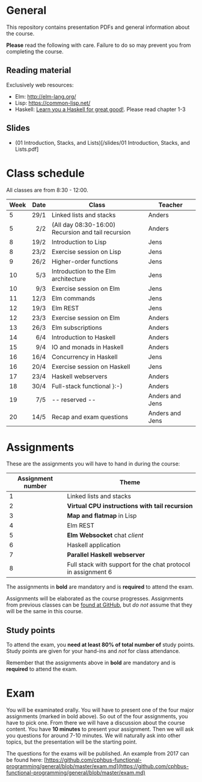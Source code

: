 # General
This repository contains presentation PDFs and general information about the course.

**Please** read the following with care. Failure to do so may prevent you from completing
the course.

## Reading material
Exclusively web resources:

* Elm: http://elm-lang.org/
* Lisp: https://common-lisp.net/
* Haskell: [Learn you a Haskell for great good!](http://learnyouahaskell.com/chapters). Please read chapter 1-3

## Slides

* (01 Introduction, Stacks, and Lists)[/slides/01 Introduction, Stacks, and Lists.pdf]

# Class schedule
All classes are from 8:30 - 12:00.

| Week | Date | Class | Teacher |
| ---  | ---: | ----- | ------- |
|  5 | 29/1 | Linked lists and stacks | Anders |
|  5 | 2/2  | (All day 08:30-16:00) <br/> Recursion and tail recursion | Anders |
|  8 | 19/2 | Introduction to Lisp | Jens |
|  8 | 23/2 | Exercise session on Lisp | Jens |
|  9 | 26/2 | Higher-order functions | Jens |
| 10 | 5/3  | Introduction to the Elm architecture | Jens |
| 10 | 9/3  | Exercise session on Elm | Jens |
| 11 | 12/3 | Elm commands | Jens |
| 12 | 19/3 | Elm REST | Jens |
| 12 | 23/3 | Exercise session on Elm | Anders |
| 13 | 26/3 | Elm subscriptions | Anders |
| 14 | 6/4  | Introduction to Haskell | Anders |
| 15 | 9/4  | IO and monads in Haskell | Anders |
| 16 | 16/4 | Concurrency in Haskell | Jens |
| 16 | 20/4 | Exercise session on Haskell | Jens |
| 17 | 23/4 | Haskell webservers | Anders |
| 18 | 30/4 | Full-stack functional }:-) | Anders |
| 19 | 7/5  | -- reserved -- | Anders and Jens |
| 20 | 14/5 | Recap and exam questions | Anders and Jens |

# Assignments
These are the assignments you will have to hand in during the course:

| Assignment number | Theme |
| ---- | ---- |
| 1 | Linked lists and stacks |
| 2 | **Virtual CPU instructions with tail recursion** |
| 3 | **Map and flatmap** in Lisp |
| 4 | Elm REST |
| 5 | **Elm Websocket** chat *client* |
| 6 | Haskell application
| 7 | **Parallel Haskell webserver** |
| 8 | Full stack  with support for the chat protocol in assignment 6 |

The assignments in **bold** are mandatory and is **required** to attend the exam.

Assignments will be elaborated as the course progresses. Assignments from previous classes
can be [found at GitHub](https://github.com/cphbus-functional-programming), but *do not* assume
that they will be the same in this course.

## Study points
To attend the exam, you **need at least 80% of total number of** study points. Study points
are given for your hand-ins and *not* for class attendance.

Remember that the assignments above in **bold** are mandatory and is **required** to attend the exam.

# Exam
You will be examinated orally. You will have to present one of the four major assignments (marked in bold above). So out of the four assignments, you have to pick one. From there we will have a discussion about the course content. You have **10 minutes** to present your assignment. Then we will ask you questions for around 7-10 minutes. We will naturally ask into other topics, but the presentation will be the starting point.

The questions for the exams will be published. An example from 2017 can be found here: [https://github.com/cphbus-functional-programming/general/blob/master/exam.md](https://github.com/cphbus-functional-programming/general/blob/master/exam.md)

